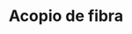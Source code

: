 ---
title: "Acopio de fibra"
url: /san-francisco-de-chinimbimi/acopio-de-fibra-troncal-amazonica-e-45-2/
shop: comercio
---
